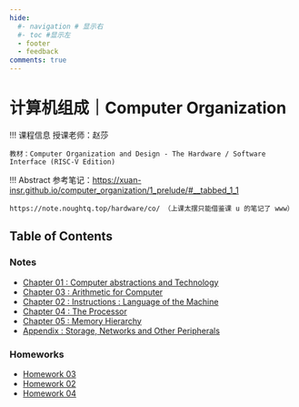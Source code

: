 ```yaml
---
hide:
  #- navigation # 显示右
  #- toc #显示左
  - footer
  - feedback
comments: true
---
```


# 计算机组成｜Computer Organization

!!! 课程信息
	授课老师：赵莎
	
	教材：Computer Organization and Design - The Hardware / Software Interface (RISC-V Edition)

!!! Abstract
    参考笔记：https://xuan-insr.github.io/computer_organization/1_prelude/#__tabbed_1_1
    
    https://note.noughtq.top/hardware/co/ （上课太摆只能借鉴课 u 的笔记了 www）

## Table of Contents

### Notes

- [Chapter 01 : Computer abstractions and Technology](Chapter%201/)
- [Chapter 03 : Arithmetic for Computer](Chapter%203/)
- [Chapter 02 : Instructions : Language of the Machine](Chapter%202/)
- [Chapter 04 : The Processor](Chapter%204/)
- [Chapter 05 : Memory Hierarchy](Chapter%205/)
- [Appendix : Storage, Networks and Other Peripherals](Appendix/)

### Homeworks

- [Homework 03](Homework%203/)
- [Homework 02](Homework%202/)
- [Homework 04](Homework%204/)